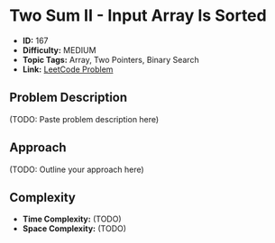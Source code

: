 # Two Sum II - Input Array Is Sorted

- **ID:** 167
- **Difficulty:** MEDIUM
- **Topic Tags:** Array, Two Pointers, Binary Search
- **Link:** [LeetCode Problem](https://leetcode.com/problems/two-sum-ii-input-array-is-sorted/description/)

## Problem Description

(TODO: Paste problem description here)

## Approach

(TODO: Outline your approach here)

## Complexity

- **Time Complexity:** (TODO)
- **Space Complexity:** (TODO)
